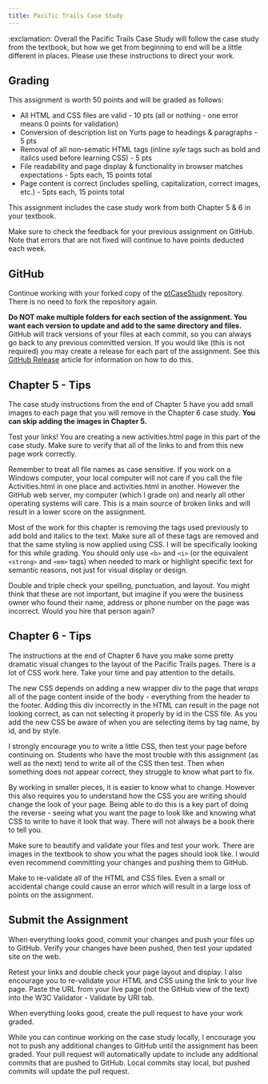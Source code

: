 ```yaml
---
title: Pacific Trails Case Study
---
```


<div class="alert alert-danger" role="alert">
  :exclamation: Overall the Pacific Trails Case Study will follow the case study from the textbook, but how we get from beginning to end will be a little different in places. Please use these instructions to direct your work.
</div>

## Grading
This assignment is worth 50 points and will be graded as follows:

- All HTML and CSS files are valid - 10 pts (all or nothing - one error means 0 points for validation)
- Conversion of description list on Yurts page to headings & paragraphs - 5 pts
- Removal of all non-sematic HTML tags (inline *syle* tags such as bold and italics used before learning CSS) - 5 pts
- File readability and page display & functionality in browser matches expectations - 5pts each, 15 points total
- Page content is correct (includes spelling, capitalization, correct images, etc.)  - 5pts each, 15 points total

This assignment includes the case study work from both Chapter 5 & 6 in your textbook.


Make sure to check the feedback for your previous assignment on GitHub. Note that errors that are not fixed will continue to have points deducted each week.


## GitHub
Continue working with your forked copy of the [ptCaseStudy](https://github.com/htc-ccis1301/ptCaseStudy) repository.  There is no need to fork the repository again.

<div class="alert alert-warning" role="alert">
<strong>Do NOT make multiple folders for each section of the assignment.  You want each version to update and add to the same directory and files.</strong><br>
GitHub will track versions of your files at each commit, so you can always go back to any previous committed version. If you would like (this is not required) you may create a release for each part of the assignment.  See this <a href="https://help.github.com/articles/creating-releases/">GitHub Release</a> article for information on how to do this.
</div>


## Chapter 5 - Tips
The case study instructions from the end of Chapter 5 have you add small images to each page that you will remove in the Chapter 6 case study.  __You can skip adding the images in Chapter 5.__

Test your links!  You are creating a new activities.html page in this part of the case study.  Make sure to verify that all of the links to and from this new page work correctly.

<div class="alert alert-warning" role="alert">
Remember to treat all file names as case sensitive. If you work on a Windows computer, your local computer will not care if you call the file Activities.html in one place and activities.html in another. However the GitHub web server, my computer (which I grade on) and nearly all other operating systems will care. This is a main source of broken links and will result in a lower score on the assignment.
</div>

Most of the work for this chapter is removing the tags used previously to add bold and italics to the text.  Make sure all of these tags are removed and that the same styling is now applied using CSS. I will be specifically looking for this while grading.  You should only use `<b>` and `<i>` (or the equivalent `<strong>` and `<em>` tags) when needed to mark or highlight specific text for semantic reasons, not just for visual display or design.

Double and triple check your spelling, punctuation, and layout. You might think that these are not important, but imagine if you were the business owner who found their name, address or phone number on the page was incorrect.  Would you hire that person again?

## Chapter 6 - Tips
The instructions at the end of Chapter 6 have you make some pretty dramatic visual changes to the layout of the Pacific Trails pages.  There is a lot of CSS work here.  Take your time and pay attention to the details.

The new CSS depends on adding a new wrapper div to the page that *wraps* all of the page content inside of the body - everything from the header to the footer. Adding this div incorrectly in the HTML can result in the page not looking correct, as can not selecting it properly by id in the CSS file.  As you add the new CSS be aware of when you are selecting items by tag name, by id, and by style.

I strongly encourage you to write a little CSS, then test your page before continuing on. Students who have the most trouble with this assignment (as well as the next) tend to write all of the CSS then test. Then when something does not appear correct, they struggle to know what part to fix.  

By working in smaller pieces, it is easier to know what to change. However this also requires you to understand how the CSS you are writing should change the look of your page.  Being able to do this is a key part of doing the reverse - seeing what you want the page to look like and knowing what CSS to write to have it look that way. There will not always be a book there to tell you.  

Make sure to beautify and validate your files and test your work.  There are images in the textbook to show you what the pages should look like. I would even recommend committing your changes and pushing them to GitHub.

Make to re-validate all of the HTML and CSS files.  Even a small or accidental change could cause an error which will result in a large loss of points on the assignment.



## Submit the Assignment
When everything looks good, commit your changes and push your files up to GitHub.  Verify your changes have been pushed, then test your updated site on the web.

Retest your links and double check your page layout and display. I also encourage you to re-validate your HTML and CSS using the link to your live page.  Paste the URL from your live page (not the GitHub view of the text) into the W3C Validator - Validate by URI tab.

When everything looks good, create the pull request to have your work graded.

While you can continue working on the case study locally, I encourage you not to push any additional changes to GitHub until the assignment has been graded.  Your pull request will automatically update to include any additional commits that are pushed to GitHub.  Local commits stay local, but pushed commits will update the pull request.
